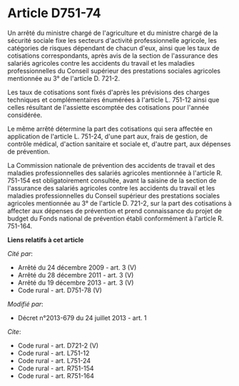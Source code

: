 # Article D751-74

Un arrêté du ministre chargé de l'agriculture et du ministre chargé de la sécurité sociale fixe les secteurs d'activité
professionnelle agricole, les catégories de risques dépendant de chacun d'eux, ainsi que les taux de cotisations
correspondants, après avis de la section de l'assurance des salariés agricoles contre les accidents du travail et les
maladies professionnelles du Conseil supérieur des prestations sociales agricoles mentionnée au 3° de l'article D. 721-2. 

Les taux de cotisations sont fixés d'après les prévisions des charges techniques et complémentaires énumérées à l'article L.
751-12 ainsi que celles résultant de l'assiette escomptée des cotisations pour l'année considérée. 

Le même arrêté détermine la part des cotisations qui sera affectée en application de l'article L. 751-24, d'une part aux,
frais de gestion, de contrôle médical, d'action sanitaire et sociale et, d'autre part, aux dépenses de prévention. 

La Commission nationale de prévention des accidents de travail et des maladies professionnelles des salariés agricoles
mentionnée à l'article R. 751-154 est obligatoirement consultée, avant la saisine de la section de l'assurance des salariés
agricoles contre les accidents du travail et les maladies professionnelles du Conseil supérieur des prestations sociales
agricoles mentionnée au 3° de l'article D. 721-2, sur la part des cotisations à affecter aux dépenses de prévention et prend
connaissance du projet de budget du Fonds national de prévention établi conformément à l'article R. 751-164.

**Liens relatifs à cet article**

_Cité par_:

  - Arrêté du 24 décembre 2009 - art. 3 (V)
  - Arrêté du 28 décembre 2011 - art. 3 (V)
  - Arrêté du 19 décembre 2013 - art. 3 (V)
  - Code rural - art. D751-78 (V)

_Modifié par_:

  - Décret n°2013-679 du 24 juillet 2013 - art. 1

_Cite_:

  - Code rural - art. D721-2 (V)
  - Code rural - art. L751-12
  - Code rural - art. L751-24
  - Code rural - art. R751-154
  - Code rural - art. R751-164
